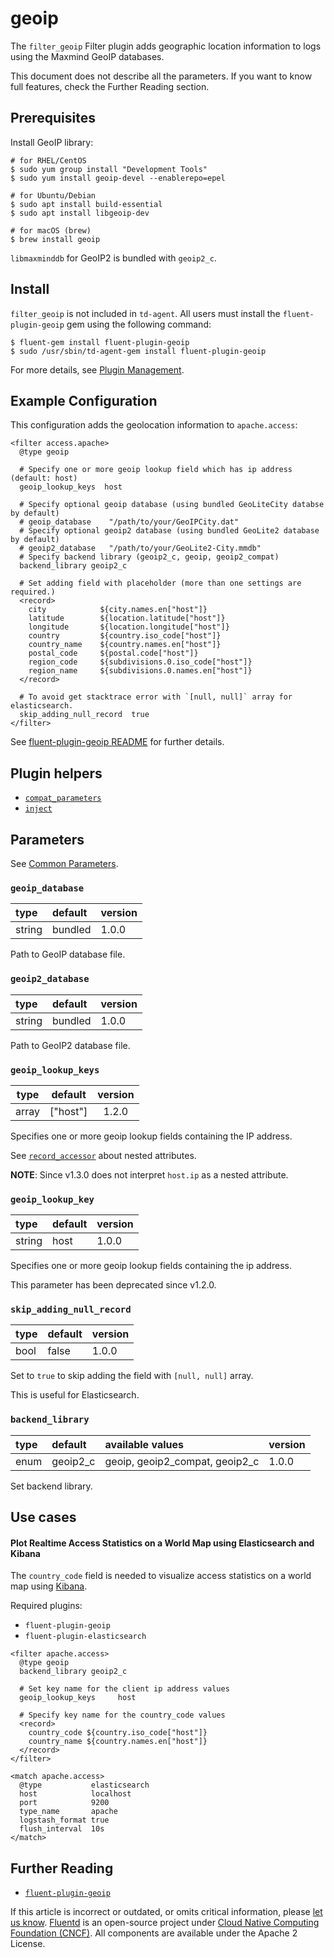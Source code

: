 # geoip

The `filter_geoip` Filter plugin adds geographic location information to logs using the Maxmind GeoIP databases.

This document does not describe all the parameters. If you want to know full features, check the Further Reading section.

## Prerequisites

Install GeoIP library:

```text
# for RHEL/CentOS
$ sudo yum group install "Development Tools"
$ sudo yum install geoip-devel --enablerepo=epel

# for Ubuntu/Debian
$ sudo apt install build-essential
$ sudo apt install libgeoip-dev

# for macOS (brew)
$ brew install geoip
```

`libmaxminddb` for GeoIP2 is bundled with `geoip2_c`.

## Install

`filter_geoip` is not included in `td-agent`. All users must install the `fluent-plugin-geoip` gem using the following command:

```text
$ fluent-gem install fluent-plugin-geoip
$ sudo /usr/sbin/td-agent-gem install fluent-plugin-geoip
```

For more details, see [Plugin Management](../deployment/plugin-management.md).

## Example Configuration

This configuration adds the geolocation information to `apache.access`:

```text
<filter access.apache>
  @type geoip

  # Specify one or more geoip lookup field which has ip address (default: host)
  geoip_lookup_keys  host

  # Specify optional geoip database (using bundled GeoLiteCity databse by default)
  # geoip_database    "/path/to/your/GeoIPCity.dat"
  # Specify optional geoip2 database (using bundled GeoLite2 database by default)
  # geoip2_database   "/path/to/your/GeoLite2-City.mmdb"
  # Specify backend library (geoip2_c, geoip, geoip2_compat)
  backend_library geoip2_c

  # Set adding field with placeholder (more than one settings are required.)
  <record>
    city            ${city.names.en["host"]}
    latitude        ${location.latitude["host"]}
    longitude       ${location.longitude["host"]}
    country         ${country.iso_code["host"]}
    country_name    ${country.names.en["host"]}
    postal_code     ${postal.code["host"]}
    region_code     ${subdivisions.0.iso_code["host"]}
    region_name     ${subdivisions.0.names.en["host"]}
  </record>

  # To avoid get stacktrace error with `[null, null]` array for elasticsearch.
  skip_adding_null_record  true
</filter>
```

See [fluent-plugin-geoip README](https://github.com/y-ken/fluent-plugin-geoip#readme) for further details.

## Plugin helpers

* [`compat_parameters`](../plugin-helper-overview/api-plugin-helper-compat_parameters.md)
* [`inject`](../plugin-helper-overview/api-plugin-helper-inject.md)

## Parameters

See [Common Parameters](../configuration/plugin-common-parameters.md).

### `geoip_database`

| type | default | version |
| :--- | :--- | :--- |
| string | bundled | 1.0.0 |

Path to GeoIP database file.

### `geoip2_database`

| type | default | version |
| :--- | :--- | :--- |
| string | bundled | 1.0.0 |

Path to GeoIP2 database file.

### `geoip_lookup_keys`

| type | default | version |
| :---: | :---: | :---: |
| array | \["host"\] | 1.2.0 |

Specifies one or more geoip lookup fields containing the IP address.

See [`record_accessor`](../plugin-helper-overview/api-plugin-helper-record_accessor.md) about nested attributes.

**NOTE**: Since v1.3.0 does not interpret `host.ip` as a nested attribute.

### `geoip_lookup_key`

| type | default | version |
| :--- | :--- | :--- |
| string | host | 1.0.0 |

Specifies one or more geoip lookup fields containing the ip address.

This parameter has been deprecated since v1.2.0.

### `skip_adding_null_record`

| type | default | version |
| :--- | :--- | :--- |
| bool | false | 1.0.0 |

Set to `true` to skip adding the field with `[null, null]` array.

This is useful for Elasticsearch.

### `backend_library`

| type | default | available values | version |
| :--- | :--- | :--- | :--- |
| enum | geoip2\_c | geoip, geoip2\_compat, geoip2\_c | 1.0.0 |

Set backend library.

## Use cases

#### Plot Realtime Access Statistics on a World Map using Elasticsearch and Kibana

The `country_code` field is needed to visualize access statistics on a world map using [Kibana](http://www.elasticsearch.org/overview/kibana/).

Required plugins:

* `fluent-plugin-geoip`
* `fluent-plugin-elasticsearch`

```text
<filter apache.access>
  @type geoip
  backend_library geoip2_c

  # Set key name for the client ip address values
  geoip_lookup_keys     host

  # Specify key name for the country_code values
  <record>
    country_code ${country.iso_code["host"]}
    country_name ${country.names.en["host"]}
  </record>
</filter>

<match apache.access>
  @type           elasticsearch
  host            localhost
  port            9200
  type_name       apache
  logstash_format true
  flush_interval  10s
</match>
```

## Further Reading

* [`fluent-plugin-geoip`](https://github.com/y-ken/fluent-plugin-geoip)

If this article is incorrect or outdated, or omits critical information, please [let us know](https://github.com/fluent/fluentd-docs-gitbook/issues?state=open). [Fluentd](http://www.fluentd.org/) is an open-source project under [Cloud Native Computing Foundation \(CNCF\)](https://cncf.io/). All components are available under the Apache 2 License.

